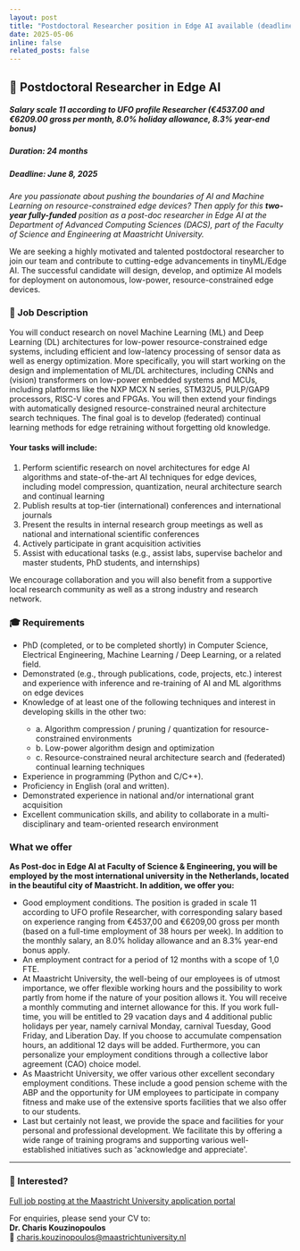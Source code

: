 ```yaml
---
layout: post
title: "Postdoctoral Researcher position in Edge AI available (deadline 08/06)"
date: 2025-05-06
inline: false
related_posts: false
---
```


<h2>🚀 Postdoctoral Researcher in Edge AI</h2>
<h5>Salary scale 11 according to UFO profile Researcher (€4537.00 and €6209.00 gross per month, 8.0% holiday allowance, 8.3% year-end bonus)</h5>
<h5>Duration: 24 months</h5>
<h5>Deadline: June 8, 2025</h5> 

<p><i>Are you passionate about pushing the boundaries of AI and Machine Learning on resource-constrained edge devices? Then apply for this <b>two-year fully-funded</b> position as a post-doc researcher in Edge AI at the Department of Advanced Computing Sciences (DACS), part of the Faculty of Science and Engineering at Maastricht University.</i></p>

<p>We are seeking a highly motivated and talented postdoctoral researcher to join our team and contribute to cutting-edge advancements in tinyML/Edge AI. The successful candidate will design, develop, and optimize AI models for deployment on autonomous, low-power, resource-constrained edge devices.</p>

<h3>🔬 Job Description</h3>

<p>You will conduct research on novel Machine Learning (ML) and Deep Learning (DL) architectures for low-power resource-constrained edge systems, including efficient and low-latency processing of sensor data as well as energy optimization. More specifically, you will start working on the design and implementation of ML/DL architectures, including CNNs and (vision) transformers on low-power embedded systems and MCUs, including platforms like the NXP MCX N series, STM32U5, PULP/GAP9 processors, RISC-V cores and FPGAs. You will then extend your findings with automatically designed resource-constrained neural architecture search techniques. The final goal is to develop (federated) continual learning methods for edge retraining without forgetting old knowledge.</p>

<h4>Your tasks will include:</h4>
<ol>
  <li>Perform scientific research on novel architectures for edge AI algorithms and state-of-the-art AI techniques for edge devices, including model compression, quantization, neural architecture search and continual learning</li>
  <li>Publish results at top-tier (international) conferences and international journals</li>
  <li>Present the results in internal research group meetings as well as national and international scientific conferences</li>
  <li>Actively participate in grant acquisition activities</li>
  <li>Assist with educational tasks (e.g., assist labs, supervise bachelor and master students, PhD students, and internships)</li>
</ol>

<p>We encourage collaboration and you will also benefit from a supportive local research community as well as a strong industry and research network.</p>

<h3>🎓 Requirements</h3>
<ul>
<li>PhD (completed, or to be completed shortly) in Computer Science, Electrical Engineering, Machine Learning / Deep Learning, or a related field.</li>
<li>Demonstrated (e.g., through publications, code, projects, etc.) interest and experience with inference and re-training of AI and ML algorithms on edge devices</li>
<li>Knowledge of at least one of the following techniques and interest in developing skills in the other two:</li>
<ul>
<li>a. Algorithm compression / pruning / quantization for resource-constrained environments</li>
<li>b. Low-power algorithm design and optimization</li>
<li>c. Resource-constrained neural architecture search and (federated) continual learning techniques</li>
</ul>
<li>Experience in programming (Python and C/C++).</li>
<li>Proficiency in English (oral and written).</li>
<li>Demonstrated experience in national and/or international grant acquisition</li>
<li>Excellent communication skills, and ability to collaborate in a multi-disciplinary and team-oriented research environment</li>
</ul>

<h3>What we offer</h3>
<p><b>As Post-doc in Edge AI at Faculty of Science & Engineering, you will be employed by the most international university in the Netherlands, located in the beautiful city of Maastricht. In addition, we offer you:</b></p>

<ul>
<li>Good employment conditions. The position is graded in scale 11 according to UFO profile Researcher, with corresponding salary based on experience ranging from €4537,00 and €6209,00 gross per month (based on a full-time employment of 38 hours per week). In addition to the monthly salary, an 8.0% holiday allowance and an 8.3% year-end bonus apply.</li>
<li>An employment contract for a period of 12 months with a scope of 1,0 FTE.</li>
<li>At Maastricht University, the well-being of our employees is of utmost importance, we offer flexible working hours and the possibility to work partly from home if the nature of your position allows it. You will receive a monthly commuting and internet allowance for this. If you work full-time, you will be entitled to 29 vacation days and 4 additional public holidays per year, namely carnival Monday, carnival Tuesday, Good Friday, and Liberation Day. If you choose to accumulate compensation hours, an additional 12 days will be added. Furthermore, you can personalize your employment conditions through a collective labor agreement (CAO) choice model.</li> 
<li>As Maastricht University, we offer various other excellent secondary employment conditions. These include a good pension scheme with the ABP and the opportunity for UM employees to participate in company fitness and make use of the extensive sports facilities that we also offer to our students.</li> 
<li>Last but certainly not least, we provide the space and facilities for your personal and professional development. We facilitate this by offering a wide range of training programs and supporting various well-established initiatives such as 'acknowledge and appreciate'. </li>
</ul>

<hr>

<h3>📩 Interested?</h3>
<p> <a href="https://vacancies.maastrichtuniversity.nl/job/Maastricht-Post-doc-in-Edge-AI/819740702/">Full job posting at the Maastricht University application portal</a> </p>

<p>For enquiries, please send your CV to:
<br>
  <strong>Dr. Charis Kouzinopoulos</strong><br>
  📧 <a href="mailto:charis.kouzinopoulos@maastrichtuniversity.nl">charis.kouzinopoulos@maastrichtuniversity.nl</a>
</p>